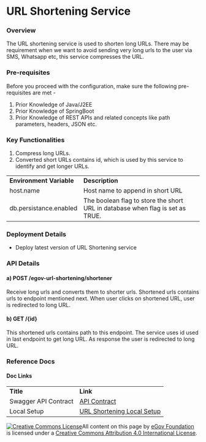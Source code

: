 # URL Shortening Service

### Overview <a href="#overview" id="overview"></a>

The URL shortening service is used to shorten long URLs. There may be requirement when we want to avoid sending very long urls to the user via SMS, Whatsapp etc, this service compresses the URL.

### Pre-requisites <a href="#pre-requisites" id="pre-requisites"></a>

Before you proceed with the configuration, make sure the following pre-requisites are met -

1. Prior Knowledge of Java/J2EE
2. Prior Knowledge of SpringBoot
3. Prior Knowledge of REST APIs and related concepts like path parameters, headers, JSON etc.

### Key Functionalities <a href="#key-functionalities" id="key-functionalities"></a>

1. Compress long URLs.
2. Converted short URLs contains id, which is used by this service to identify and get longer URLs.

|                          |                                                                               |
| ------------------------ | ----------------------------------------------------------------------------- |
| **Environment Variable** | **Description**                                                               |
| host.name                | Host name to append in short URL                                              |
| db.persistance.enabled   | The boolean flag to store the short URL in database when flag is set as TRUE. |

### Deployment Details <a href="#deployment-details" id="deployment-details"></a>

* Deploy latest version of URL Shortening service

### API Details <a href="#api-details" id="api-details"></a>

#### a) POST /egov-url-shortening/shortener <a href="#a-post-egov-url-shortening-shortener" id="a-post-egov-url-shortening-shortener"></a>

Receive long urls and converts them to shorter urls. Shortened urls contains urls to endpoint mentioned next. When user clicks on shortened URL, user is redirected to long URL.

#### b) GET /{id} <a href="#b-get-id" id="b-get-id"></a>

This shortened urls contains path to this endpoint. The service uses id used in last endpoint to get long URL. As response the user is redirected to long URL.

### Reference Docs <a href="#reference-docs" id="reference-docs"></a>

#### Doc Links <a href="#doc-links" id="doc-links"></a>

|                      |                                                                                                                                                         |
| -------------------- | ------------------------------------------------------------------------------------------------------------------------------------------------------- |
| **Title**            | **Link**                                                                                                                                                |
| Swagger API Contract | [API Contract](https://editor.swagger.io/?url=https://raw.githubusercontent.com/egovernments/core-services/master/docs/url-shortening\_contract.yml#!/) |
| Local Setup          | [URL Shortening Local Setup](https://github.com/egovernments/core-services/blob/master/egov-url-shortening/LOCALSETUP.md)                               |

[![Creative Commons License](https://i.creativecommons.org/l/by/4.0/80x15.png)](http://creativecommons.org/licenses/by/4.0/)All content on this page by [eGov Foundation ](https://egov.org.in)is licensed under a [Creative Commons Attribution 4.0 International License](http://creativecommons.org/licenses/by/4.0/).
